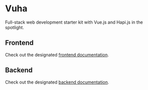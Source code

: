 # Vuha

Full-stack web development starter kit with Vue.js and Hapi.js in the spotlight.

## Frontend

Check out the designated [frontend documentation](/client/docs/index.md).

## Backend

Check out the designated [backend documentation](/server/docs/index.md).
